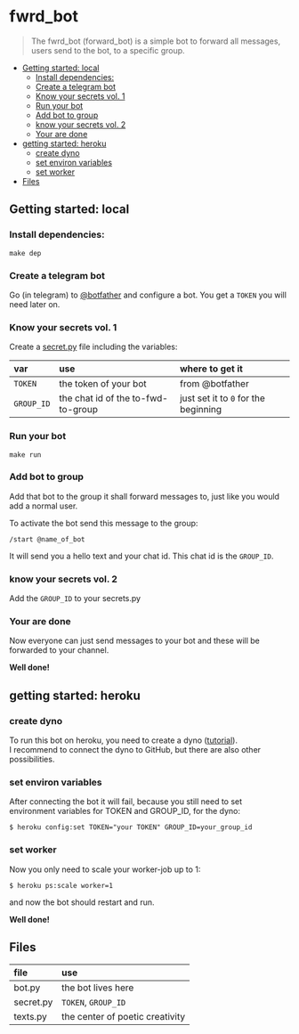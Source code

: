 # fwrd_bot

> The fwrd_bot (forward_bot) is a simple bot to forward all messages, users send to the bot, to a specific group.

- [Getting started: local](#Getting-started-local)
  - [Install dependencies:](#Install-dependencies)
  - [Create a telegram bot](#Create-a-telegram-bot)
  - [Know your secrets vol. 1](#Know-your-secrets-vol-1)
  - [Run your bot](#Run-your-bot)
  - [Add bot to group](#Add-bot-to-group)
  - [know your secrets vol. 2](#know-your-secrets-vol-2)
  - [Your are done](#Your-are-done)
- [getting started: heroku](#getting-started-heroku)
  - [create dyno](#create-dyno)
  - [set environ variables](#set-environ-variables)
  - [set worker](#set-worker)
- [Files](#Files)

## Getting started: local

### Install dependencies:
```shell
make dep
```
### Create a telegram bot 
Go (in telegram) to [@botfather](https://web.telegram.org/#/im?p=@BotFather) and configure a bot. You get a `TOKEN` you will need later on.

### Know your secrets vol. 1
Create a [secret.py](./secret.py) file including the variables:

| var        | use                                | where to get it                      |
| :--------- | :--------------------------------- | :----------------------------------- |
| `TOKEN`    | the token of your bot              | from @botfather                      |
| `GROUP_ID` | the chat id of the to-fwd-to-group | just set it to `0` for the beginning |

### Run your bot
```shell
make run
```

### Add bot to group
Add that bot to the group it shall forward messages to, just like you would add a normal user.

To activate the bot send this message to the group:
```text
/start @name_of_bot 
```
It will send you a hello text and your chat id. This chat id is the `GROUP_ID`.

### know your secrets vol. 2
Add the `GROUP_ID` to your secrets.py

### Your are done
Now everyone can just send messages to your bot and these will be forwarded to your channel.

**Well done!**

## getting started: heroku

### create dyno
To run this bot on heroku, you need to create a dyno ([tutorial](https://devcenter.heroku.com/articles/getting-started-with-python)).  
I recommend to connect the dyno to GitHub, but there are also other possibilities.


### set environ variables
After connecting the bot it will fail, because you still need to set environment variables for TOKEN and GROUP_ID, for the dyno:

```shell
$ heroku config:set TOKEN="your TOKEN" GROUP_ID=your_group_id
```

### set worker
Now you only need to scale your worker-job up to 1:

```shell
$ heroku ps:scale worker=1
```

and now the bot should restart and run.

**Well done!**

## Files

| file      | use                             |
| :-------- | :------------------------------ |
| bot.py    | the bot lives here              |
| secret.py | `TOKEN`, `GROUP_ID`             |
| texts.py  | the center of poetic creativity |
